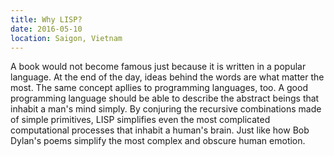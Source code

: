 ```yaml
---
title: Why LISP?
date: 2016-05-10
location: Saigon, Vietnam
---
```


A book would not become famous just because it is written in a popular
language. At the end of the day, ideas behind the words are what matter
the most. The same concept apllies to programming languages, too. A good
programming language should be able to describe the abstract beings that
inhabit a man's mind simply. By conjuring the recursive combinations made
of simple primitives, LISP simplifies even the most complicated computational
processes that inhabit a human's brain. Just like how Bob Dylan's poems
simplify the most complex and obscure human emotion.
